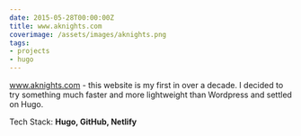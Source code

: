 ```yaml
---
date: 2015-05-28T00:00:00Z
title: www.aknights.com
coverimage: /assets/images/aknights.png
tags:
- projects
- hugo
---
```


www.aknights.com - this website is my first in over a decade.  I decided to try something much faster and more lightweight than Wordpress and settled on Hugo.

Tech Stack: **Hugo, GitHub, Netlify**
